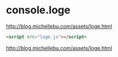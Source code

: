 # console.loge

http://blog.michellebu.com/assets/loge.html

```html
<script src="loge.js"></script>
```

http://blog.michellebu.com/assets/loge.html
